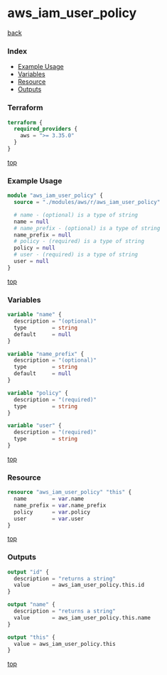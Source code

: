 # aws_iam_user_policy

[back](../aws.md)

### Index

- [Example Usage](#example-usage)
- [Variables](#variables)
- [Resource](#resource)
- [Outputs](#outputs)

### Terraform

```terraform
terraform {
  required_providers {
    aws = ">= 3.35.0"
  }
}
```

[top](#index)

### Example Usage

```terraform
module "aws_iam_user_policy" {
  source = "./modules/aws/r/aws_iam_user_policy"

  # name - (optional) is a type of string
  name = null
  # name_prefix - (optional) is a type of string
  name_prefix = null
  # policy - (required) is a type of string
  policy = null
  # user - (required) is a type of string
  user = null
}
```

[top](#index)

### Variables

```terraform
variable "name" {
  description = "(optional)"
  type        = string
  default     = null
}

variable "name_prefix" {
  description = "(optional)"
  type        = string
  default     = null
}

variable "policy" {
  description = "(required)"
  type        = string
}

variable "user" {
  description = "(required)"
  type        = string
}
```

[top](#index)

### Resource

```terraform
resource "aws_iam_user_policy" "this" {
  name        = var.name
  name_prefix = var.name_prefix
  policy      = var.policy
  user        = var.user
}
```

[top](#index)

### Outputs

```terraform
output "id" {
  description = "returns a string"
  value       = aws_iam_user_policy.this.id
}

output "name" {
  description = "returns a string"
  value       = aws_iam_user_policy.this.name
}

output "this" {
  value = aws_iam_user_policy.this
}
```

[top](#index)